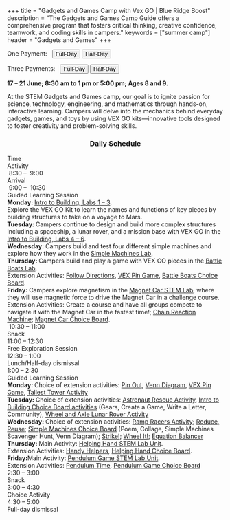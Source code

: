 +++
title = "Gadgets and Games Camp with Vex GO | Blue Ridge Boost"
description = "The Gadgets and Games Camp Guide offers a comprehensive program that fosters critical thinking, creative confidence, teamwork, and coding skills in campers."
keywords = ["summer camp"]
header = "Gadgets and Games"
+++

<p></p>

<div class="container">
    <div class="row pb-1">
        <div class="col">
           <p> One Payment: &nbsp;
                <a href="https://summer-24-ages-8-to-10-full-day.cheddarup.com"><button class="button-8s" role="button">Full-Day</button></a>  <a href="https://summer-24-ages-8-to-10-half-day.cheddarup.com"><button class="button-8s" role="button">Half-Day</button></a>
            </p>
            <p> Three Payments: &nbsp;
                <a href="https://summer-24-ages-8-and-9-full-day-3-payments.cheddarup.com"><button class="button-8s" role="button">Full-Day</button></a>  <a href="https://summer-24-ages-8-and-9-half-day-3-payments.cheddarup.com"><button class="button-8s" role="button">Half-Day</button></a> <br>
            </p>
        </div>
        <div class="col-8">
        <p><b> 17 &ndash; 21 June; 8:30 am to 1 pm or 5:00 pm; Ages 8 and 9.</b></p>
        <p>At the STEM Gadgets and Games camp, our goal is to ignite passion for science, technology, engineering, and mathematics through hands-on, interactive learning. Campers will delve into the mechanics behind everyday gadgets, games, and toys by using VEX GO kits—innovative tools designed to foster creativity and problem-solving skills.</p>
        </div>
    </div>
    <div class="row pb-1">
        <div class="col-1">
            <!-- <div class="v-stack p-0">
                <div><img src="/images/camps/spike-prime-intro/lego-maker-sm-game.webp" alt="Game Maker" class="img-fluid"> </div>
                <div><img src="/images/camps/spike-prime-intro/dance.webp" alt="Break Dance" class="img-fluid"> </div>
                <div><img src="/images/camps/spike-prime-intro/out-of-order.webp" alt="Racing Cart" class="img-fluid"> </div>
                <div><img src="/images/camps/spike-prime-intro/keep-it-really-safe.webp" alt="Keep it really safe." class="img-fluid"> </div>
            </div> -->
        </div>
        <div class="col-10">
            <div class="container p-0 m-0 b-0">
                <h3 align="center">Daily Schedule</h3>
                <div class="row py-1 table-header">
                    <div class="col-2 text-center">Time</div>	
                    <div class="col-10">Activity</div>
                </div>
                <div class="row py-1">
                    <div class="col-2 text-center">&nbsp;8:30 &ndash; &nbsp;9:00</div>
                    <div class="col-10">Arrival</div>
                </div>
                <div class="row py-1 table-dark-row">
                    <div class="col-2 text-center">&nbsp;9:00 &ndash; &nbsp;10:30	</div>
                    <div class="col-10 ">Guided Learning Session<br>
                        <b>Monday: </b> <a href="https://education.vex.com/stemlabs/go/intro-to-building">Intro to Building, Labs 1 &ndash; 3</a>.<br>
                        Explore the VEX GO Kit to learn the names and functions of key pieces by building structures to take on a voyage to Mars.<br>
                        <b>Tuesday: </b> Campers continue to design and build more complex structures including a spaceship, a lunar rover, and a mission base with VEX GO in the <a href="https://education.vex.com/stemlabs/go/intro-to-building">Intro to Building, Labs 4 &ndash; 6</a>.<br>
                        <b>Wednesday: </b>Campers build and test four different simple machines and explore how they work in the <a href="https://education.vex.com/stemlabs/go/simple-machines">Simple Machines Lab</a>.<br>
                        <b>Thursday: </b>Campers build and play a game with VEX GO pieces in the <a href="https://education.vex.com/stemlabs/go/battle-boats">Battle Boats Lab</a>.<br>
                        Extension Activities: <a href="https://content.vexrobotics.com/assets/education/stem-labs/docs/go/Activities/GO%20Activity%20-%20Follow%20Directions%20Discovery.pdf">Follow Directions</a>, <a href="https://content.vexrobotics.com/assets/education/stem-labs/docs/go/Activities/GO%20Activity%20-%20VEX%20Pin%20Game.pdf">VEX Pin Game</a>, <a href="https://education.vex.com/stemlabs/go/battle-boats/unit-overview/choice-board">Battle Boats Choice Board</a>.<br>
                        <b>Friday: </b>Campers explore magnetism in the <a href="https://education.vex.com/stemlabs/go/magnet-car">Magnet Car STEM Lab</a>, where they will use magnetic force to drive the Magnet Car in a challenge course. <br>
                        Extension Activities: Create a course and have all groups compete to navigate it with the Magnet Car in the fastest time!; <a href="https://content.vexrobotics.com/assets/education/stem-labs/docs/go/Activities/GO%20Activity%20-%20Chain%20Reaction.pdf">Chain Reaction Machine</a>; <a href="https://education.vex.com/stemlabs/go/magnet-car/unit-overview/choice-board">Magnet Car Choice Board</a>.<br>
                    </div>
                </div>
                <div class="row py-1">
                    <div class="col-2 text-center">&nbsp;10:30 &ndash; 11:00 </div>
                    <div class="col-10">Snack</div>
                </div>
                <div class="row py-1 table-dark-row">
                    <div class="col-2 text-center">11:00 &ndash; 12:30</div>	
                    <div class="col-10">Free Exploration Session</div>
                </div>
                <div class="row py-1">
                    <div class="col-2 text-center">12:30 &ndash; 1:00</div>
                    <div class="col-10">Lunch/Half-day dismissal</div>
                </div>
                <div class="row py-1 table-dark-row">
                    <div class="col-2 text-center">1:00 &ndash; 2:30</div>	
                    <div class="col-10">Guided Learning Session<br>
                        <b>Monday: </b>Choice of extension activities: <a href="https://content.vexrobotics.com/assets/education/stem-labs/docs/go/Activities/GO%20Activity%20-%20Pin%20Out.pdf">Pin Out</a>, <a href="https://content.vexrobotics.com/assets/education/stem-labs/docs/go/Activities/GO%20Activity%20-%20Venn%20Diagram.pdf">Venn Diagram</a>, <a href="https://content.vexrobotics.com/assets/education/stem-labs/docs/go/Activities/GO%20Activity%20-%20VEX%20Pin%20Game.pdf">VEX Pin Game</a>, <a href="https://content.vexrobotics.com/assets/education/stem-labs/docs/go/Activities/GO%20Activity%20-%20Tallest%20Tower%20Challenge.pdf">Tallest Tower Activity</a><br>
                        <b>Tuesday: </b>Choice of extension activities: <a href="https://content.vexrobotics.com/assets/education/stem-labs/docs/go/Activities/GO%20Activity%20-%20Astronaut%20Rescue.pdf">Astronaut Rescue Activity</a>, <a href="https://education.vex.com/stemlabs/go/intro-to-building/unit-overview/choice-board">Intro to Building Choice Board activities</a> (Gears, Create a Game, Write a Letter, Community), <a href="https://content.vexrobotics.com/assets/education/stem-labs/docs/go/Activities/GO%20Activity%20-%20Wheel%20and%20Axle%20Lunar%20Rover.pdf">Wheel and Axle Lunar Rover Activity</a><br>
                        <b>Wednesday: </b>Choice of extension activities: <a href="https://content.vexrobotics.com/assets/education/stem-labs/docs/go/Activities/GO%20Activity%20-%20Ramp%20Racers.pdf">Ramp Racers Activity</a>; <a href="https://content.vexrobotics.com/assets/education/stem-labs/docs/go/Activities/GO%20Activity%20-%20Reduce%20Reuse%20Robot.pdf">Reduce, Reuse</a>; <a href="https://education.vex.com/stemlabs/go/simple-machines/unit-overview/choice-board">Simple Machines Choice Board</a> (Poem, Collage, Simple Machines Scavenger Hunt, Venn Diagram); <a href="https://content.vexrobotics.com/assets/education/stem-labs/docs/go/Activities/GO%20Activity%20-%20Strike.pdf">Strike!</a>; <a href="https://content.vexrobotics.com/assets/education/stem-labs/docs/go/Activities/GO%20Activity%20-%20Wheel%20It.pdf">Wheel It!</a>; <a href="https://content.vexrobotics.com/assets/education/stem-labs/docs/go/Activities/GO%20Activity%20-%20Equation%20Balancer.pdf">Equation Balancer</a><br>
                        <b>Thursday: </b>Main Activity: <a href="https://education.vex.com/stemlabs/go/helping-hand">Helping Hand STEM Lab Unit</a>.<br>
                        Extension Activities: <a href="https://content.vexrobotics.com/assets/education/stem-labs/docs/go/Activities/GO%20Activity%20-%20Handy%20Helpers.pdf">Handy Helpers</a>, <a href="https://education.vex.com/stemlabs/go/helping-hand/unit-overview/choice-board">Helping Hand Choice Board</a>.<br>
                        <b>Friday:</b>Main Activity: <a href="https://education.vex.com/stemlabs/go/pendulum-game">Pendulum Game STEM Lab Unit</a>.<br>
                        Extension Activities: <a href="https://content.vexrobotics.com/assets/education/stem-labs/docs/go/Activities/GO%20Activity%20-%20Pendulum%20Time.pdf">Pendulum Time</a>, <a href="https://education.vex.com/stemlabs/go/pendulum-game/unit-overview/choice-board">Pendulum Game Choice Board</a><br>
                    </div>
                </div>
                <div class="row py-1">
                    <div class="col-2 text-center">2:30 &ndash; 3:00</div>	
                    <div class="col-10">Snack</div>
                </div>
                <div class="row py-1 table-dark-row">
                    <div class="col-2 text-center">3:00  &ndash;  4:30	</div>
                    <div class="col-10">Choice Activity</div>
                </div>
                <div class="row py-1">
                    <div class="col-2 text-center">4:30  &ndash;  5:00	</div>
                    <div class="col-10">Full-day dismissal</div>
                </div>
            </div>
        </div> <!-- inner container -->
        <div class="col-1">
            <!-- <div class="v-stack">
                <div><img src="/images/camps/spike-prime-intro/what-is-this.webp" alt="What is this?" class="img-fluid"> </div>
                <div><img src="/images/camps/spike-prime-intro/rhino.webp" alt="Rhino" class="img-fluid"> </div>
                <div><img src="/images/camps/spike-prime-intro/brain-game.webp" alt="Brain Game." class="img-fluid"> </div> 
                <div><img src="/images/camps/spike-prime-intro/the-lego-way.webp" alt="Ideas" class="img-fluid"> </div>
            </div> -->
        </div>
    </div>
</div> <!-- outer container -->